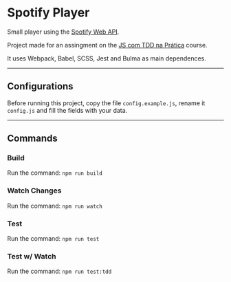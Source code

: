 # Spotify Player

Small player using the [Spotify Web API](https://developer.spotify.com/documentation/web-api/). 

Project made for an assingment on the [JS com TDD na Prática](https://www.udemy.com/js-com-tdd-na-pratica/learn/v4/overview) course.

It uses Webpack, Babel, SCSS, Jest and Bulma as main dependences.

--- 

## Configurations

Before running this project, copy the file `config.example.js`, rename it `config.js` and fill the fields with your data.

---

## Commands

### Build 
Run the command: `npm run build`

### Watch Changes
Run the command: `npm run watch`

### Test
Run the command: `npm run test`

### Test w/ Watch
Run the command: `npm run test:tdd`
